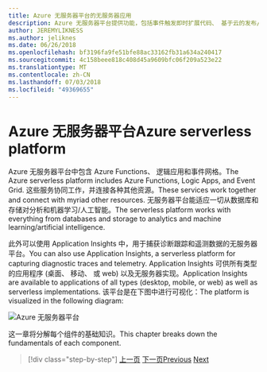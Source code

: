 ```yaml
---
title: Azure 无服务器平台的无服务器应用
description: Azure 无服务器平台提供功能，包括事件触发即时扩展代码、 基于云的发布/订阅、 工作流业务流程和的详细信息。
author: JEREMYLIKNESS
ms.author: jeliknes
ms.date: 06/26/2018
ms.openlocfilehash: bf3196fa9fe51bfe88ac33162fb31a634a240417
ms.sourcegitcommit: 4c158beee818c408d45a9609bfc06f209a523e22
ms.translationtype: MT
ms.contentlocale: zh-CN
ms.lasthandoff: 07/03/2018
ms.locfileid: "49369655"
---
```

# <a name="azure-serverless-platform"></a><span data-ttu-id="7f0e8-103">Azure 无服务器平台</span><span class="sxs-lookup"><span data-stu-id="7f0e8-103">Azure serverless platform</span></span>

<span data-ttu-id="7f0e8-104">Azure 无服务器平台中包含 Azure Functions、 逻辑应用和事件网格。</span><span class="sxs-lookup"><span data-stu-id="7f0e8-104">The Azure serverless platform includes Azure Functions, Logic Apps, and Event Grid.</span></span> <span data-ttu-id="7f0e8-105">这些服务协同工作，并连接各种其他资源。</span><span class="sxs-lookup"><span data-stu-id="7f0e8-105">These services work together and connect with myriad other resources.</span></span> <span data-ttu-id="7f0e8-106">无服务器平台能适应一切从数据库和存储对分析和机器学习/人工智能。</span><span class="sxs-lookup"><span data-stu-id="7f0e8-106">The serverless platform works with everything from databases and storage to analytics and machine learning/artificial intelligence.</span></span>

<span data-ttu-id="7f0e8-107">此外可以使用 Application Insights 中，用于捕获诊断跟踪和遥测数据的无服务器平台。</span><span class="sxs-lookup"><span data-stu-id="7f0e8-107">You can also use Application Insights, a serverless platform for capturing diagnostic traces and telemetry.</span></span> <span data-ttu-id="7f0e8-108">Application Insights 可供所有类型的应用程序 (桌面、 移动、 或 web) 以及无服务器实现。</span><span class="sxs-lookup"><span data-stu-id="7f0e8-108">Application Insights are available to applications of all types (desktop, mobile, or web) as well as serverless implementations.</span></span> <span data-ttu-id="7f0e8-109">该平台是在下图中进行可视化：</span><span class="sxs-lookup"><span data-stu-id="7f0e8-109">The platform is visualized in the following diagram:</span></span>

![Azure 无服务器平台](./media/azure-serverless-platform.png)

<span data-ttu-id="7f0e8-111">这一章将分解每个组件的基础知识。</span><span class="sxs-lookup"><span data-stu-id="7f0e8-111">This chapter breaks down the fundamentals of each component.</span></span>

>[!div class="step-by-step"]
<span data-ttu-id="7f0e8-112">[上一页](serverless-design-examples.md)
[下一页](azure-functions.md)</span><span class="sxs-lookup"><span data-stu-id="7f0e8-112">[Previous](serverless-design-examples.md)
[Next](azure-functions.md)</span></span>